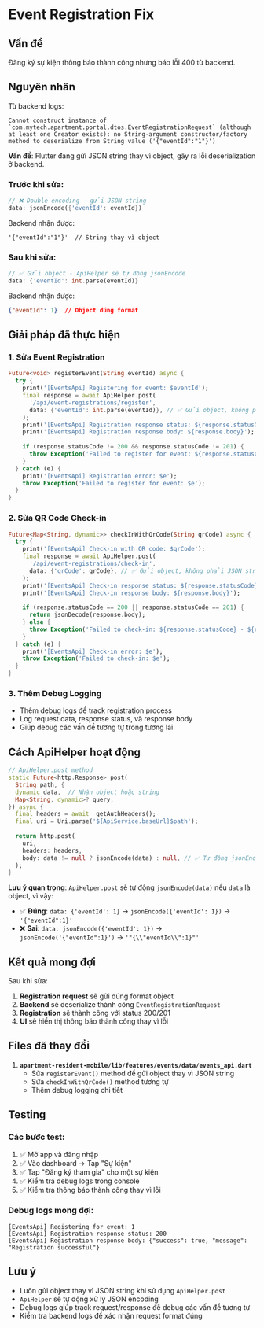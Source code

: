 # Event Registration Fix

## Vấn đề

Đăng ký sự kiện thông báo thành công nhưng báo lỗi 400 từ backend.

## Nguyên nhân

Từ backend logs:
```
Cannot construct instance of `com.mytech.apartment.portal.dtos.EventRegistrationRequest` (although at least one Creator exists): no String-argument constructor/factory method to deserialize from String value ('{"eventId":"1"}')
```

**Vấn đề**: Flutter đang gửi JSON string thay vì object, gây ra lỗi deserialization ở backend.

### Trước khi sửa:
```dart
// ❌ Double encoding - gửi JSON string
data: jsonEncode({'eventId': eventId})
```

Backend nhận được:
```
'{"eventId":"1"}'  // String thay vì object
```

### Sau khi sửa:
```dart
// ✅ Gửi object - ApiHelper sẽ tự động jsonEncode
data: {'eventId': int.parse(eventId)}
```

Backend nhận được:
```json
{"eventId": 1}  // Object đúng format
```

## Giải pháp đã thực hiện

### 1. Sửa Event Registration
```dart
Future<void> registerEvent(String eventId) async {
  try {
    print('[EventsApi] Registering for event: $eventId');
    final response = await ApiHelper.post(
      '/api/event-registrations/register',
      data: {'eventId': int.parse(eventId)}, // ✅ Gửi object, không phải JSON string
    );
    print('[EventsApi] Registration response status: ${response.statusCode}');
    print('[EventsApi] Registration response body: ${response.body}');
    
    if (response.statusCode != 200 && response.statusCode != 201) {
      throw Exception('Failed to register for event: ${response.statusCode} - ${response.body}');
    }
  } catch (e) {
    print('[EventsApi] Registration error: $e');
    throw Exception('Failed to register for event: $e');
  }
}
```

### 2. Sửa QR Code Check-in
```dart
Future<Map<String, dynamic>> checkInWithQrCode(String qrCode) async {
  try {
    print('[EventsApi] Check-in with QR code: $qrCode');
    final response = await ApiHelper.post(
      '/api/event-registrations/check-in',
      data: {'qrCode': qrCode}, // ✅ Gửi object, không phải JSON string
    );
    print('[EventsApi] Check-in response status: ${response.statusCode}');
    print('[EventsApi] Check-in response body: ${response.body}');
    
    if (response.statusCode == 200 || response.statusCode == 201) {
      return jsonDecode(response.body);
    } else {
      throw Exception('Failed to check-in: ${response.statusCode} - ${response.body}');
    }
  } catch (e) {
    print('[EventsApi] Check-in error: $e');
    throw Exception('Failed to check-in: $e');
  }
}
```

### 3. Thêm Debug Logging
- Thêm debug logs để track registration process
- Log request data, response status, và response body
- Giúp debug các vấn đề tương tự trong tương lai

## Cách ApiHelper hoạt động

```dart
// ApiHelper.post method
static Future<http.Response> post(
  String path, {
  dynamic data,  // Nhận object hoặc string
  Map<String, dynamic>? query,
}) async {
  final headers = await _getAuthHeaders();
  final uri = Uri.parse('${ApiService.baseUrl}$path');
  
  return http.post(
    uri,
    headers: headers,
    body: data != null ? jsonEncode(data) : null, // ✅ Tự động jsonEncode nếu data là object
  );
}
```

**Lưu ý quan trọng**: `ApiHelper.post` sẽ tự động `jsonEncode(data)` nếu `data` là object, vì vậy:
- ✅ **Đúng**: `data: {'eventId': 1}` → `jsonEncode({'eventId': 1})` → `'{"eventId":1}'`
- ❌ **Sai**: `data: jsonEncode({'eventId': 1})` → `jsonEncode('{"eventId":1}')` → `'"{\\"eventId\\":1}"'`

## Kết quả mong đợi

Sau khi sửa:
1. **Registration request** sẽ gửi đúng format object
2. **Backend** sẽ deserialize thành công `EventRegistrationRequest`
3. **Registration** sẽ thành công với status 200/201
4. **UI** sẽ hiển thị thông báo thành công thay vì lỗi

## Files đã thay đổi

1. **`apartment-resident-mobile/lib/features/events/data/events_api.dart`**
   - Sửa `registerEvent()` method để gửi object thay vì JSON string
   - Sửa `checkInWithQrCode()` method tương tự
   - Thêm debug logging chi tiết

## Testing

### Các bước test:
1. ✅ Mở app và đăng nhập
2. ✅ Vào dashboard → Tap "Sự kiện"
3. ✅ Tap "Đăng ký tham gia" cho một sự kiện
4. ✅ Kiểm tra debug logs trong console
5. ✅ Kiểm tra thông báo thành công thay vì lỗi

### Debug logs mong đợi:
```
[EventsApi] Registering for event: 1
[EventsApi] Registration response status: 200
[EventsApi] Registration response body: {"success": true, "message": "Registration successful"}
```

## Lưu ý

- Luôn gửi object thay vì JSON string khi sử dụng `ApiHelper.post`
- `ApiHelper` sẽ tự động xử lý JSON encoding
- Debug logs giúp track request/response để debug các vấn đề tương tự
- Kiểm tra backend logs để xác nhận request format đúng

